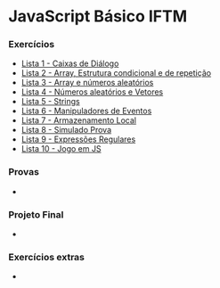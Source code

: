 # JavaScript Básico IFTM
### Exercícios
- [Lista 1 - Caixas de Diálogo](https://victorhugosdev.github.io/JavaScript_Basico_IFTM/Exercicios/Lista%201/index.html)
- [Lista 2 - Array, Estrutura condicional e de repetição](https://victorhugosdev.github.io/JavaScript_Basico_IFTM/Exercicios/Lista%202/index.html)
- [Lista 3 - Array e números aleatórios](https://victorhugosdev.github.io/JavaScript_Basico_IFTM/Exercicios/Lista%203/index.html)
- [Lista 4 - Números aleatórios e Vetores](https://victorhugosdev.github.io/JavaScript_Basico_IFTM/Exercicios/Lista%204/index.html)
- [Lista 5 - Strings](https://victorhugosdev.github.io/JavaScript_Basico_IFTM/Exercicios/Lista%205/index.html)
- [Lista 6 - Manipuladores de Eventos](https://victorhugosdev.github.io/JavaScript_Basico_IFTM/Exercicios/Lista%206/index.html)
- [Lista 7 - Armazenamento Local](https://victorhugosdev.github.io/JavaScript_Basico_IFTM/Exercicios/Lista%207/index.html)
- [Lista 8 - Simulado Prova](https://victorhugosdev.github.io/JavaScript_Basico_IFTM/Exercicios/Lista%208/index.html)
- [Lista 9 - Expressões Regulares](https://victorhugosdev.github.io/JavaScript_Basico_IFTM/Exercicios/Lista%209/index.html)
- [Lista 10 - Jogo em JS](https://victorhugosdev.github.io/JavaScript_Basico_IFTM/Exercicios/Lista%210/index.html)

### Provas
- 


### Projeto Final
- 

### Exercícios extras
- 

